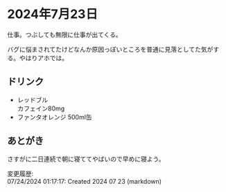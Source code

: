 # 2024年7月23日

仕事。つぶしても無限に仕事が出てくる。

バグに悩まされてたけどなんか原因っぽいところを普通に見落としてた気がする。やはりアホでは。

## ドリンク

- レッドブル  
カフェイン80mg
- ファンタオレンジ 500ml缶

## あとがき

さすがに二日連続で朝に寝ててやばいので早めに寝よう。

変更履歴:  
07/24/2024 01:17:17: Created 2024 07 23 (markdown)  
